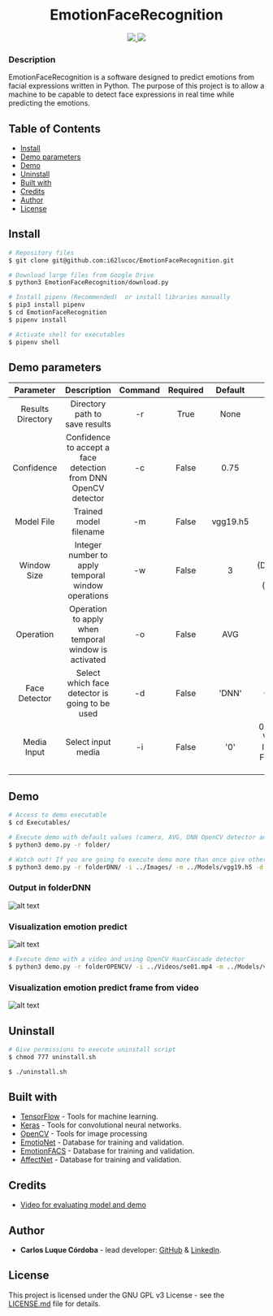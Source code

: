 <h1 align="center">EmotionFaceRecognition</h1>

<p align="center">
  <a href="https://www.gnu.org/licenses/gpl-3.0.en.html">
    <img src="https://img.shields.io/github/license/i62lucoc/EmotionFaceRecognition.svg?style=for-the-badge">
  </a>
  <a href="https://github.com/i62lucoc/EmotionFaceRecognition/stargazers">
    <img src="https://img.shields.io/github/stars/i62lucoc/EmotionFaceRecognition.svg?style=for-the-badge">
  </a>
</p>

### Description
EmotionFaceRecognition is a software designed to predict emotions from facial expressions written in Python. The purpose of this project is to allow a machine to be capable to detect face expressions in real time while predicting the emotions.

## Table of Contents
* [Install](#install)
* [Demo parameters](#demo-parameters)
* [Demo](#demo)
* [Uninstall](#uninstall)
* [Built with](#built-with)
* [Credits](#credits)
* [Author](#author)
* [License](#license)

## Install
```bash
# Repository files
$ git clone git@github.com:i62lucoc/EmotionFaceRecognition.git

# Download large files from Google Drive
$ python3 EmotionFaceRecognition/download.py

# Install pipenv (Recommended)  or install libraries manually
$ pip3 install pipenv
$ cd EmotionFaceRecognition
$ pipenv install

# Activate shell for executables
$ pipenv shell
```
## Demo parameters
| Parameter   | Description | Command       | Required       | Default       | Options |
|    :----:   |    :----:   |    :----:     |    :----:     |    :----:     |    :----:     | 
| Results Directory      | Directory path to save results    | -r   |True   |    None      | None |
| Confidence   | Confidence to accept a face detection from DNN OpenCV detector   | -c | False | 0.75 | None |
| Model File   | Trained model filename   | -m | False  | vgg19.h5 | None |
| Window Size   | Integer number to apply temporal window operations  | -w | False | 3 | < 2 (Deactivate) <br/> > 1 (Activate) |
| Operation   | Operation to apply when temporal window is activated   | -o | False | AVG | AVG <br/> MEDIAN <br/> MAX  |
| Face Detector  | Select which face detector is going to be used | -d | False | 'DNN' | DNN <br/> OPENCV <br/> DLIB |
| Media Input  |  Select input media  | -i | False | '0' | 0 (Camera) <br/> Video file <br/> Image file <br/> Folder with images |


## Demo
```bash
# Access to demo executable
$ cd Executables/

# Execute demo with default values (camera, AVG, DNN OpenCV detector and windowSize = 3)
$ python3 demo.py -r folder/

# Watch out! If you are going to execute demo more than once give other folder pathname or delete the existing one
$ python3 demo.py -r folderDNN/ -i ../Images/ -m ../Models/vgg19.h5 -d DNN
```
### Output in folderDNN
![alt text](https://github.com/i62lucoc/EmotionFaceRecognition/blob/master/Screenshots/FolderOutput.png?raw=true)

### Visualization emotion predict 
![alt text](https://github.com/i62lucoc/EmotionFaceRecognition/blob/master/Screenshots/FolderOutputPic.png?raw=true)


```bash
# Execute demo with a video and using OpenCV HaarCascade detector
$ python3 demo.py -r folderOPENCV/ -i ../Videos/se01.mp4 -m ../Models/vgg19.h5 -d OPENCV
```

### Visualization emotion predict frame from video 
![alt text](https://github.com/i62lucoc/EmotionFaceRecognition/blob/master/Screenshots/VideoHappy.png?raw=true)

## Uninstall
```bash
# Give permissions to execute uninstall script
$ chmod 777 uninstall.sh

$ ./uninstall.sh
```

## Built with
- [TensorFlow](https://github.com/tensorflow/tensorflow) - Tools for machine learning.
- [Keras](https://github.com/keras-team/keras) - Tools for convolutional neural networks.
- [OpenCV](https://github.com/opencv/opencv) - Tools for image processing
- [EmotioNet](http://cbcsl.ece.ohio-state.edu/EmotionNetChallenge/) - Database for training and validation.
- [EmotionFACS](https://imotions.com/blog/facial-action-coding-system/) - Database for training and validation.
- [AffectNet](http://mohammadmahoor.com/affectnet/) - Database for training and validation.

## Credits
- [Video for evaluating model and demo](https://www.youtube.com/watch?v=y2YUMPJATmg)

## Author
- **Carlos Luque Córdoba** - lead developer: [GitHub](https://github.com/i62lucoc) & [LinkedIn](www.linkedin.com/in/carlosluquecordoba).


## License
This project is licensed under the GNU GPL v3 License - see the [LICENSE.md](LICENSE.md) file for details.
